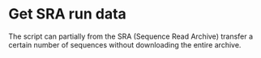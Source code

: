 # Get SRA run data
The script can partially from the SRA (Sequence Read Archive) transfer a certain number of sequences without downloading the entire archive.
